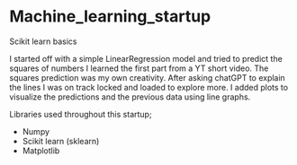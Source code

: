 # Machine_learning_startup
Scikit learn basics

I started off with a simple LinearRegression model and tried to predict the squares of numbers
I learned the first part from a YT short video. The squares prediction was my own creativity.
After asking chatGPT to explain the lines I was on track locked and loaded to explore more.
I added plots to visualize the predictions and the previous data using line graphs.

Libraries used throughout this startup;
- Numpy
- Scikit learn (sklearn)
- Matplotlib
